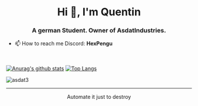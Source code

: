 <h1 align="center">Hi 👋, I'm Quentin</h1>
<h3 align="center">A german Student. Owner of AsdatIndustries.</h3>


- 📫 How to reach me Discord: **HexPengu**

<br />

[![Anurag's github stats](https://github-readme-stats.vercel.app/api?username=asdat3&hide=prs)](https://kyudev.xyz)
[![Top Langs](https://github-readme-stats.vercel.app/api/top-langs/?username=asdat3&langs_count=2)](https://kyudev.xyz)

<p align="left"> <img src="https://komarev.com/ghpvc/?username=asdat3" alt="asdat3" /> </p>

<hr>
</hr>

<p align="center">
Automate it just to destroy
</p>
